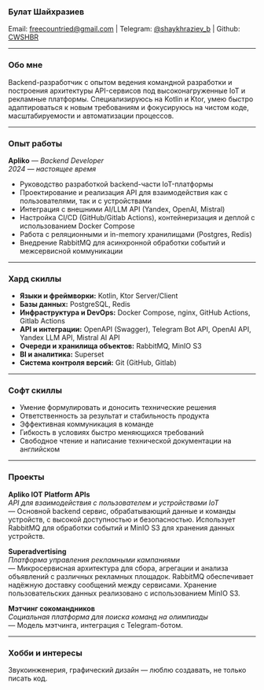 ### **Булат Шайхразиев**

Email: freecountried@gmail.com | Telegram: [@shaykhraziev_b](https://t.me/shaykhraziev_b) | Github: [CWSHBR](https://github.com/CWSHBR)

---

### **Обо мне**

Backend-разработчик с опытом ведения командной разработки и построения архитектуры API-сервисов под высоконагруженные IoT и рекламные платформы. Специализируюсь на Kotlin и Ktor, умею быстро адаптироваться к новым требованиям и фокусируюсь на чистом коде, масштабируемости и автоматизации процессов.

---

### **Опыт работы**

**Apliko** — *Backend Developer*  
*2024 — настоящее время*

- Руководство разработкой backend-части IoT-платформы
- Проектирование и реализация API для взаимодействия как с пользователями, так и с устройствами
- Интеграция с внешними AI/LLM API (Yandex, OpenAI, Mistral)
- Настройка CI/CD (GitHub/Gitlab Actions), контейнеризация и деплой с использованием Docker Compose
- Работа с реляционными и in-memory хранилищами (Postgres, Redis)
- Внедрение RabbitMQ для асинхронной обработки событий и межсервисной коммуникации

---

### **Хард скиллы**

- **Языки и фреймворки:** Kotlin, Ktor Server/Client
- **Базы данных:** PostgreSQL, Redis
- **Инфраструктура и DevOps:** Docker Compose, nginx, GitHub Actions, Gitlab Actions
- **API и интеграции:** OpenAPI (Swagger), Telegram Bot API, OpenAI API, Yandex LLM API, Mistral AI API
- **Очереди и хранилища объектов:** RabbitMQ, MinIO S3
- **BI и аналитика:** Superset
- **Система контроля версий:** Git (GitHub, Gitlab)

---

### **Софт скиллы**

- Умение формулировать и доносить технические решения
- Ответственность за результат и стабильность продукта
- Эффективная коммуникация в команде
- Гибкость в условиях быстро меняющихся требований
- Свободное чтение и написание технической документации на английском

---

### **Проекты**

**Apliko IOT Platform APIs**  
*API для взаимодействия с пользователем и устройствами IoT*  
— Основной backend сервис, обрабатывающий данные и команды устройств, с высокой доступностью и безопасностью. Использует RabbitMQ для обработки событий и MinIO S3 для хранения данных устройств.

**Superadvertising**  
*Платформа управления рекламными кампаниями*  
— Микросервисная архитектура для сбора, агрегации и анализа объявлений с различных рекламных площадок. RabbitMQ обеспечивает надёжную доставку сообщений между сервисами. Хранение пользовательских данных реализовано с использованием MinIO S3.

**Мэтчинг сокомандников**  
*Социальная платформа для поиска команд на олимпиады*  
— Модель мэтчинга, интеграция с Telegram-ботом. 

---

### **Хобби и интересы**

Звукоинженерия, графический дизайн — люблю создавать, не только писать код.
